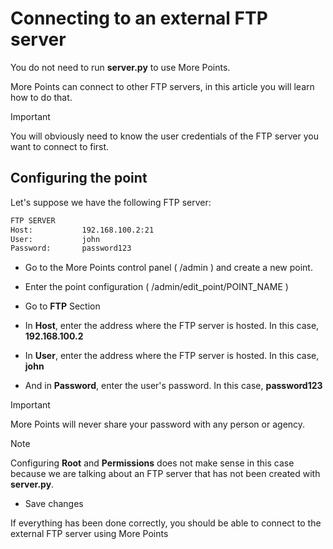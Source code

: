# Connecting to an external FTP server

You do not need to run **server.py** to use More Points.

More Points can connect to other FTP servers, in this article you will learn how to do that.

> [!IMPORTANT]
> You will obviously need to know the user credentials of the FTP server you want to connect to first.

## Configuring the point

Let's suppose we have the following FTP server:
```txt
FTP SERVER
Host:           192.168.100.2:21
User:           john
Password:       password123
```

- Go to the More Points control panel ( /admin ) and create a new point.

- Enter the point configuration ( /admin/edit_point/POINT_NAME )

- Go to **FTP** Section

- In **Host**, enter the address where the FTP server is hosted. In this case, **192.168.100.2**

- In **User**, enter the address where the FTP server is hosted. In this case, **john**

- And in **Password**, enter the user's password. In this case, **password123**
> [!IMPORTANT]
> More Points will never share your password with any person or agency.

> [!NOTE]
> Configuring **Root** and **Permissions** does not make sense in this case because we are talking about an FTP server that has not been created with **server.py**.
- Save changes

If everything has been done correctly, you should be able to connect to the external FTP server using More Points

